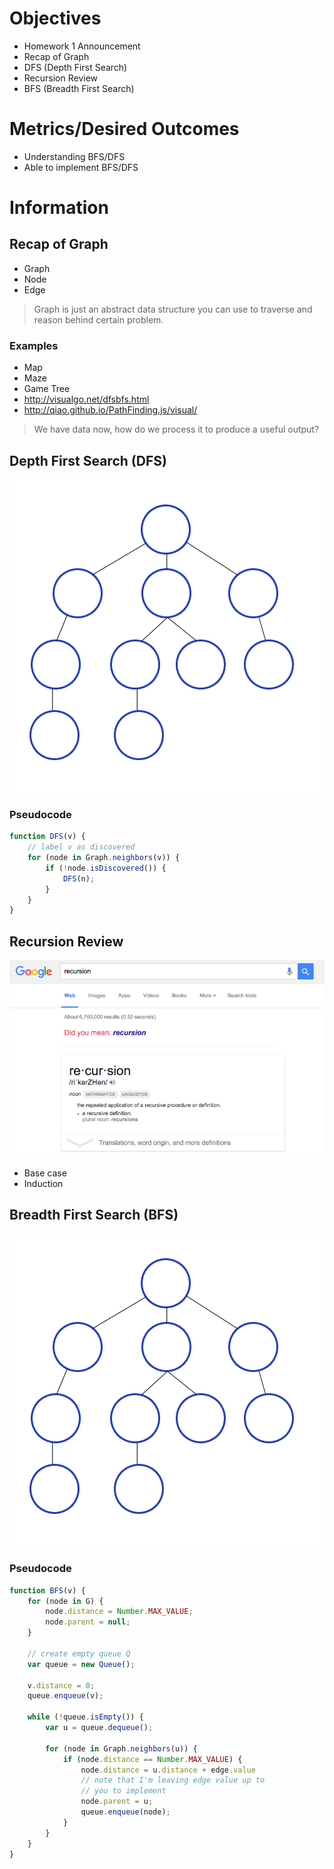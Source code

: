 # Objectives

* Homework 1 Announcement
* Recap of Graph
* DFS (Depth First Search)
* Recursion Review
* BFS (Breadth First Search)

# Metrics/Desired Outcomes

* Understanding BFS/DFS
* Able to implement BFS/DFS

# Information

## Recap of Graph

* Graph
* Node
* Edge

> Graph is just an abstract data structure you can use to traverse and reason behind
certain problem.

### Examples

* Map
* Maze
* Game Tree
* http://visualgo.net/dfsbfs.html
* http://qiao.github.io/PathFinding.js/visual/

> We have data now, how do we process it to produce a useful output?

## Depth First Search (DFS)

![DFS](Depth-First-Search.gif)

### Pseudocode

```javascript
function DFS(v) {
    // label v as discovered
    for (node in Graph.neighbors(v)) {
        if (!node.isDiscovered()) {
            DFS(n);
        }
    }
}
```
## Recursion Review

![Recursion by Google](recursion.png)

* Base case
* Induction

## Breadth First Search (BFS)

![BFS](Breadth-First-Search-Algorithm.gif)

### Pseudocode

```javascript
function BFS(v) {
    for (node in G) {
        node.distance = Number.MAX_VALUE;
        node.parent = null;
    }

    // create empty queue Q      
    var queue = new Queue();

    v.distance = 0;
    queue.enqueue(v);

    while (!queue.isEmpty()) {
        var u = queue.dequeue();
    
        for (node in Graph.neighbors(u)) {
            if (node.distance == Number.MAX_VALUE) {
                node.distance = u.distance + edge.value 
                // note that I'm leaving edge value up to 
                // you to implement
                node.parent = u;
                queue.enqueue(node);
            }
        }
    }
}
```